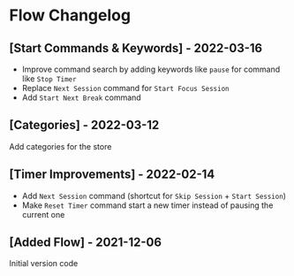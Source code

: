 # Flow Changelog

## [Start Commands & Keywords] - 2022-03-16
- Improve command search by adding keywords like `pause` for command like `Stop Timer`
- Replace `Next Session` command for `Start Focus Session`
- Add `Start Next Break` command

## [Categories] - 2022-03-12
Add categories for the store

## [Timer Improvements] - 2022-02-14
- Add `Next Session` command (shortcut for `Skip Session` + `Start Session`)
- Make `Reset Timer` command start a new timer instead of pausing the current one

## [Added Flow] - 2021-12-06
Initial version code